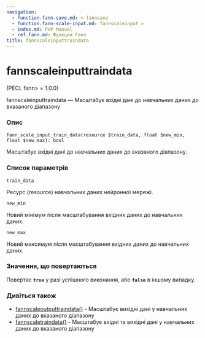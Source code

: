 ```yaml
---
navigation:
  - function.fann-save.md: « fannsave
  - function.fann-scale-input.md: fannscaleinput »
  - index.md: PHP Manual
  - ref.fann.md: Функции Fann
title: fannscaleinputtraindata
---
```

# fannscaleinputtraindata

(PECL fann> = 1.0.0)

fannscaleinputtraindata — Масштабує вхідні дані до навчальних даних до вказаного діапазону

### Опис

```methodsynopsis
fann_scale_input_train_data(resource $train_data, float $new_min, float $new_max): bool
```

Масштабує вхідні дані до навчальних даних до вказаного діапазону.

### Список параметрів

`train_data`

Ресурс (resource) навчальних даних нейронної мережі.

`new_min`

Новий мінімум після масштабування вхідних даних до навчальних даних.

`new_max`

Новий максимум після масштабування вхідних даних до навчальних даних.

### Значення, що повертаються

Повертає **`true`** у разі успішного виконання, або **`false`** в іншому випадку.

### Дивіться також

-   [fannscaleoutputtraindata()](function.fann-scale-output-train-data.md) - Масштабує вихідні дані у навчальних даних до вказаного діапазону
-   [fannscaletraindata()](function.fann-scale-train-data.md) - Масштабує вхідні та вихідні дані у навчальних даних до вказаного діапазону
